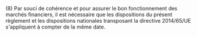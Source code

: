 (8) Par souci de cohérence et pour assurer le bon fonctionnement des marchés financiers, il est nécessaire que les dispositions du présent règlement et les dispositions nationales transposant la directive 2014/65/UE s'appliquent à compter de la même date.